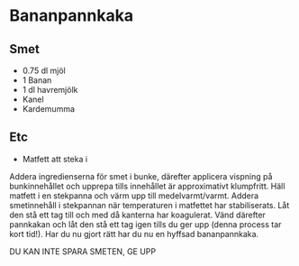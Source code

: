# Bananpannkaka

## Smet
* 0.75 dl mjöl
* 1 Banan
* 1 dl havremjölk
* Kanel
* Kardemumma

## Etc
* Matfett att steka i

Addera ingredienserna för smet i bunke, därefter applicera vispning på bunkinnehållet och upprepa tills innehållet är approximativt klumpfritt. Häll matfett i en stekpanna och värm upp till medelvarmt/varmt. Addera smetinnehåll i stekpannan när temperaturen i matfettet har stabiliserats. Låt den stå ett tag till och med då kanterna har koagulerat. Vänd därefter pannkakan och låt den stå ett tag igen tills du ger upp (denna process tar kort tid!). Har du nu gjort rätt har du nu en hyffsad bananpannkaka.

DU KAN INTE SPARA SMETEN, GE UPP
